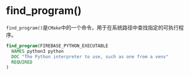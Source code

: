 # find_program()

`find_program()`是`CMake`中的一个命令，用于在系统路径中查找指定的可执行程序。

```cmake
find_program(FIREBASE_PYTHON_EXECUTABLE
  NAMES python3 python
  DOC "The Python interpreter to use, such as one from a venv"
  REQUIRED
)
```
